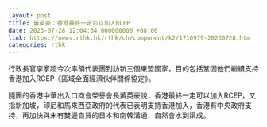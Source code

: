 ```yaml
---
layout: post
title: 黃英豪：香港最終一定可以加入RCEP
date: 2023-07-28 12:04:34.000000000 +08:00
link: https://news.rthk.hk/rthk/ch/component/k2/1710979-20230728.htm
categories: rthk
---
```


行政長官李家超今次率領代表團到訪新三個東盟國家，目的包括鞏固他們繼續支持香港加入RCEP《區域全面經濟伙伴關係協定》。

隨團的香港中華出入口商會榮譽會長黃英豪說，香港最終一定可以加入RCEP，又指新加坡，印尼和馬來西亞政府的代表已表明支持香港加入，香港有中央政府支持，再加快與未有雙邊自貿的日本和南韓溝通，自然會水到渠成。
